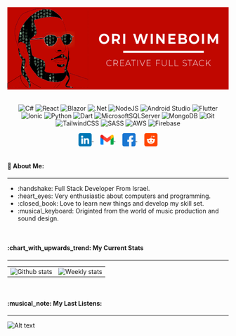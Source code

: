 <div align="center">
<img src="https://github.com/erpland/erpland/blob/main/assets/banner.gif" />
</div>
<br/>

<div align="center">
  
  ![C#](https://img.shields.io/badge/c%23-%23239120.svg?style=for-the-badge&logo=c-sharp&logoColor=white)
  ![React](https://img.shields.io/badge/react-%2320232a.svg?style=for-the-badge&logo=react&logoColor=%2361DAFB)
  ![Blazor](https://img.shields.io/badge/blazor-%235C2D91.svg?style=for-the-badge&logo=blazor&logoColor=white)
  ![.Net](https://img.shields.io/badge/.NET-5C2D91?style=for-the-badge&logo=.net&logoColor=white)
  ![NodeJS](https://img.shields.io/badge/node.js-6DA55F?style=for-the-badge&logo=node.js&logoColor=white)
  ![Android Studio](https://img.shields.io/badge/Android%20Studio-3DDC84.svg?style=for-the-badge&logo=android-studio&logoColor=white)
  ![Flutter](https://img.shields.io/badge/Flutter-%2302569B.svg?style=for-the-badge&logo=Flutter&logoColor=white)
  ![Ionic](https://img.shields.io/badge/Ionic-%233880FF.svg?style=for-the-badge&logo=Ionic&logoColor=white)
  ![Python](https://img.shields.io/badge/python-3670A0?style=for-the-badge&logo=python&logoColor=ffdd54)
  ![Dart](https://img.shields.io/badge/dart-%230175C2.svg?style=for-the-badge&logo=dart&logoColor=white)
  ![MicrosoftSQLServer](https://img.shields.io/badge/Microsoft%20SQL%20Sever-CC2927?style=for-the-badge&logo=microsoft%20sql%20server&logoColor=white)
  ![MongoDB](https://img.shields.io/badge/MongoDB-%234ea94b.svg?style=for-the-badge&logo=mongodb&logoColor=white)
  ![Git](https://img.shields.io/badge/git-%23F05033.svg?style=for-the-badge&logo=git&logoColor=white)
  ![TailwindCSS](https://img.shields.io/badge/tailwindcss-%2338B2AC.svg?style=for-the-badge&logo=tailwind-css&logoColor=white)
  ![SASS](https://img.shields.io/badge/SASS-hotpink.svg?style=for-the-badge&logo=SASS&logoColor=white)
  ![AWS](https://img.shields.io/badge/AWS-%23FF9900.svg?style=for-the-badge&logo=amazon-aws&logoColor=white)
  ![Firebase](https://img.shields.io/badge/firebase-%23039BE5.svg?style=for-the-badge&logo=firebase)
</div>

<div align="center">
<a href="https://www.linkedin.com/in/ori-wineboim/">
  <img align="center" width="30" alt="Linkedin" src="https://github.com/erpland/erpland/blob/main/assets/linkedin.png" />
</a>
  &nbsp;
  &nbsp;
<a href="mailto:yanuka7@gmail.com.com">
  <img align="center" width="30" alt="Gmail" src="https://github.com/erpland/erpland/blob/main/assets/gmail.png" />
</a>
  &nbsp;
  &nbsp;
<a href="https://www.facebook.com/ORi.Win">
  <img align="center" width="30" alt="Facebook" src="https://github.com/erpland/erpland/blob/main/assets/facebook.png" />
</a>
  &nbsp;
  &nbsp;
<a href="https://www.reddit.com/user/yanuka7">
  <img align="center" width="30" alt="Reddit" src="https://github.com/erpland/erpland/blob/main/assets/reddit.png" />
</a>
</div>
<br/>
<h4 align="left" >💬 About Me:</h4>
<hr/>
<ul>
  <li>:handshake: Full Stack Developer From Israel.</li>
  <li>:heart_eyes: Very enthusiastic about computers and programming.</li>
  <li>:closed_book: Love to learn new things and develop my skill set.</li>
  <li>:musical_keyboard: Originted from the world of music production and sound design.</li>
</ul>
<br/>
<div>
<h4>:chart_with_upwards_trend: My Current Stats</h4>
<hr/>
  <table>
    <tr>
      <td>
        <img align="left" src="https://github-readme-stats.vercel.app/api?username=erpland&theme=dracula&hide=prs,contribs" alt="Github stats" />
      </td>
      <td>
         <img align="right" src="https://github-readme-stats-taupe-two.vercel.app/api/wakatime?username=erpland&hide_border=true&langs_count=3&theme=dracula&custom_title=This+Week+I+Have+Used" alt="Weekly stats" />
      </td>
    </tr>
  </table>
</div>
<br/>
<div align="left">
<h4>:musical_note: My Last Listens:</h4>
<hr/>
  
![Alt text](https://spotify-recently-played-readme.vercel.app/api?user=6ibvcrra2ftjiiqyia74b7hhx&width=1000)
</div>







